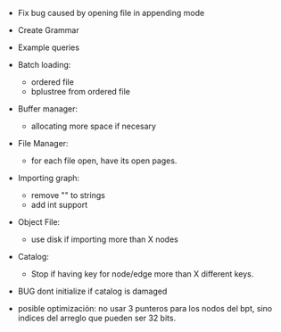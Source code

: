 - Fix bug caused by opening file in appending mode
- Create Grammar
- Example queries
- Batch loading:
    - ordered file
    - bplustree from ordered file
- Buffer manager:
    - allocating more space if necesary
- File Manager:
    - for each file open, have its open pages.
- Importing graph:
    - remove "" to strings
    - add int support
- Object File:
    - use disk if importing more than X nodes
- Catalog:
    - Stop if having key for node/edge more than X different keys.
- BUG dont initialize if catalog is damaged

- posible optimización: no usar 3 punteros para los nodos del bpt, sino indices del arreglo que pueden ser 32 bits.
